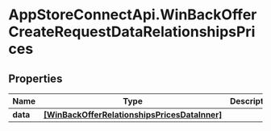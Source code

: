 # AppStoreConnectApi.WinBackOfferCreateRequestDataRelationshipsPrices

## Properties

Name | Type | Description | Notes
------------ | ------------- | ------------- | -------------
**data** | [**[WinBackOfferRelationshipsPricesDataInner]**](WinBackOfferRelationshipsPricesDataInner.md) |  | 


